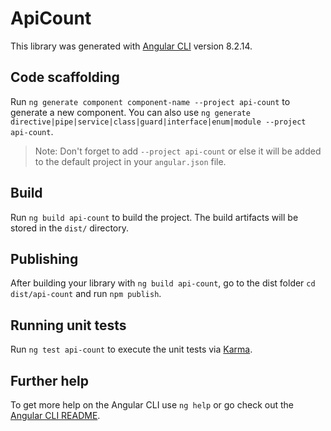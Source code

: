 # ApiCount

This library was generated with [Angular CLI](https://github.com/angular/angular-cli) version 8.2.14.

## Code scaffolding

Run `ng generate component component-name --project api-count` to generate a new component. You can also use `ng generate directive|pipe|service|class|guard|interface|enum|module --project api-count`.
> Note: Don't forget to add `--project api-count` or else it will be added to the default project in your `angular.json` file. 

## Build

Run `ng build api-count` to build the project. The build artifacts will be stored in the `dist/` directory.

## Publishing

After building your library with `ng build api-count`, go to the dist folder `cd dist/api-count` and run `npm publish`.

## Running unit tests

Run `ng test api-count` to execute the unit tests via [Karma](https://karma-runner.github.io).

## Further help

To get more help on the Angular CLI use `ng help` or go check out the [Angular CLI README](https://github.com/angular/angular-cli/blob/master/README.md).
